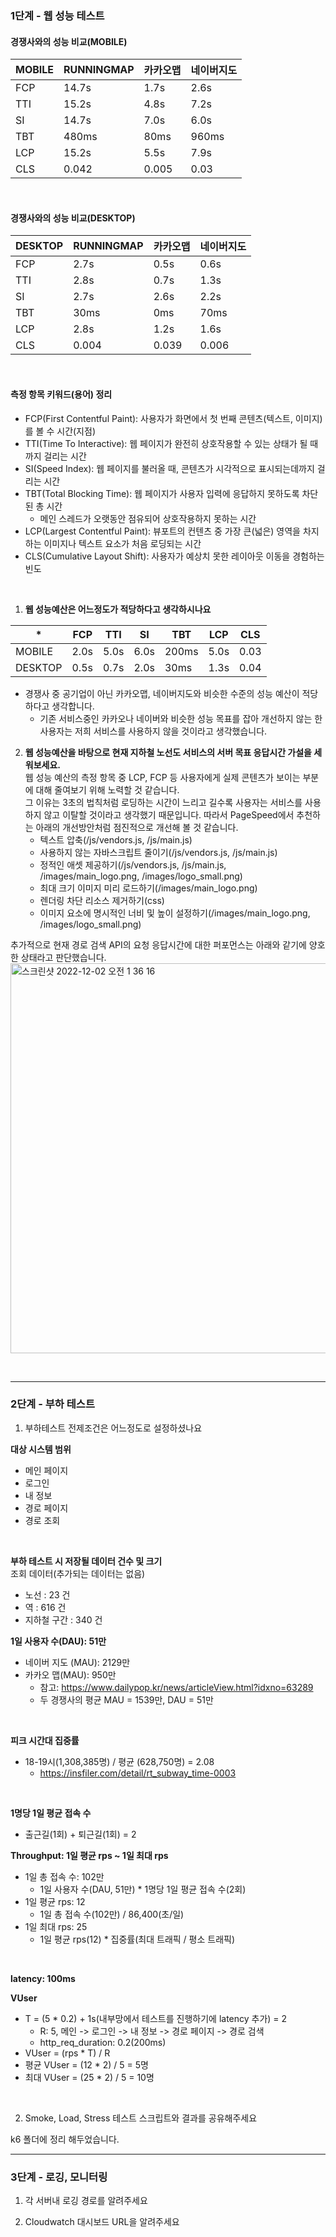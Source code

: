 ### 1단계 - 웹 성능 테스트
#### 경쟁사와의 성능 비교(MOBILE)
| MOBILE | RUNNINGMAP | 카카오맵  | 네이버지도 |
|--------|------------|-------|-------|
| FCP    | 14.7s      | 1.7s  | 2.6s  |
| TTI    | 15.2s      | 4.8s  | 7.2s  |
| SI     | 14.7s      | 7.0s  | 6.0s  |
| TBT    | 480ms      | 80ms  | 960ms |
| LCP    | 15.2s      | 5.5s  | 7.9s  |
| CLS    | 0.042      | 0.005 | 0.03  |
<br/>

#### 경쟁사와의 성능 비교(DESKTOP)
| DESKTOP | RUNNINGMAP | 카카오맵  | 네이버지도 |
|---------|------------|-------|-------|
| FCP     | 2.7s       | 0.5s  | 0.6s  |
| TTI     | 2.8s       | 0.7s  | 1.3s  |
| SI      | 2.7s       | 2.6s  | 2.2s  |
| TBT     | 30ms       | 0ms   | 70ms  |
| LCP     | 2.8s       | 1.2s  | 1.6s  |
| CLS     | 0.004      | 0.039 | 0.006 |
<br/>

#### 측정 항목 키워드(용어) 정리
- FCP(First Contentful Paint): 사용자가 화면에서 첫 번째 콘텐츠(텍스트, 이미지)를 볼 수 시간(지점)
- TTI(Time To Interactive): 웹 페이지가 완전히 상호작용할 수 있는 상태가 될 때까지 걸리는 시간
- SI(Speed Index): 웹 페이지를 불러올 때, 콘텐츠가 시각적으로 표시되는데까지 걸리는 시간
- TBT(Total Blocking Time): 웹 페이지가 사용자 입력에 응답하지 못하도록 차단된 총 시간
  - 메인 스레드가 오랫동안 점유되어 상호작용하지 못하는 시간
- LCP(Largest Contentful Paint): 뷰포트의 컨텐츠 중 가장 큰(넓은) 영역을 차지하는 이미지나 텍스트 요소가 처음 로딩되는 시간
- CLS(Cumulative Layout Shift): 사용자가 예상치 못한 레이아웃 이동을 경험하는 빈도

<br />

1. **웹 성능예산은 어느정도가 적당하다고 생각하시나요**

| *       | FCP  | TTI  | SI   | TBT   | LCP  | CLS  |
|---------|------|------|------|-------|------|------|
| MOBILE  | 2.0s | 5.0s | 6.0s | 200ms | 5.0s | 0.03 | 
| DESKTOP | 0.5s | 0.7s | 2.0s | 30ms  | 1.3s | 0.04 | 

- 경쟁사 중 공기업이 아닌 카카오맵, 네이버지도와 비슷한 수준의 성능 예산이 적당하다고 생각합니다.  
  - 기존 서비스중인 카카오나 네이버와 비슷한 성능 목표를 잡아 개선하지 않는 한 사용자는 저희 서비스를 사용하지 않을 것이라고 생각했습니다.

2. **웹 성능예산을 바탕으로 현재 지하철 노선도 서비스의 서버 목표 응답시간 가설을 세워보세요.**  
웹 성능 예산의 측정 항목 중 LCP, FCP 등 사용자에게 실제 콘텐츠가 보이는 부분에 대해 줄여보기 위해 노력할 것 같습니다.  
그 이유는 3초의 법칙처럼 로딩하는 시간이 느리고 길수록 사용자는 서비스를 사용하지 않고 이탈할 것이라고 생각했기 때문입니다.
따라서 PageSpeed에서 추천하는 아래의 개선방안처럼 점진적으로 개선해 볼 것 같습니다.  
   - 텍스트 압축(/js/vendors.js, /js/main.js)
   - 사용하지 않는 자바스크립트 줄이기(/js/vendors.js, /js/main.js)
   - 정적인 애셋 제공하기(/js/vendors.js, /js/main.js, /images/main_logo.png, /images/logo_small.png)
   - 최대 크기 이미지 미리 로드하기(/images/main_logo.png)
   - 렌더링 차단 리소스 제거하기(css)
   - 이미지 요소에 명시적인 너비 및 높이 설정하기(/images/main_logo.png, /images/logo_small.png)  

추가적으로 현재 경로 검색 API의 요청 응답시간에 대한 퍼포먼스는 아래와 같기에 양호한 상태라고 판단했습니다.
<img width="624" alt="스크린샷 2022-12-02 오전 1 36 16" src="https://user-images.githubusercontent.com/44702580/205108682-44eac533-c817-4935-9c96-5006908e497e.png">

<br/>

---

### 2단계 - 부하 테스트 
1. 부하테스트 전제조건은 어느정도로 설정하셨나요  

**대상 시스템 범위**
- 메인 페이지
- 로그인
- 내 정보
- 경로 페이지
- 경로 조회
<br/>

**부하 테스트 시 저장될 데이터 건수 및 크기**  
조회 데이터(추가되는 데이터는 없음)
- 노선 : 23 건
- 역 : 616 건
- 지하철 구간 : 340 건

**1일 사용자 수(DAU): 51만**
- 네이버 지도 (MAU): 2129만
- 카카오 맵(MAU): 950만
  - 참고: https://www.dailypop.kr/news/articleView.html?idxno=63289
  - 두 경쟁사의 평균 MAU = 1539만, DAU = 51만
<br/>

**피크 시간대 집중률**
- 18-19시(1,308,385명) / 평균 (628,750명) = 2.08
  - https://insfiler.com/detail/rt_subway_time-0003
<br/>

**1명당 1일 평균 접속 수**
- 출근길(1회) + 퇴근길(1회) = 2

**Throughput: 1일 평균 rps ~ 1일 최대 rps**
- 1일 총 접속 수: 102만
  - 1일 사용자 수(DAU, 51만) * 1명당 1일 평균 접속 수(2회)
- 1일 평균 rps: 12
  - 1일 총 접속 수(102만) / 86,400(초/일)
- 1일 최대 rps: 25
  - 1일 평균 rps(12) * 집중률(최대 트래픽 / 평소 트래픽)
<br/>

**latency: 100ms**
<br/>

**VUser**
- T = (5 * 0.2) + 1s(내부망에서 테스트를 진행하기에 latency 추가) = 2
  - R: 5, 메인 -> 로그인 -> 내 정보 -> 경로 페이지 -> 경로 검색
  - http_req_duration: 0.2(200ms)
- VUser = (rps * T) / R
- 평균 VUser = (12 * 2) / 5 = 5명
- 최대 VUser = (25 * 2) / 5 = 10명
<br/>

2. Smoke, Load, Stress 테스트 스크립트와 결과를 공유해주세요

k6 폴더에 정리 해두었습니다.

---

### 3단계 - 로깅, 모니터링
1. 각 서버내 로깅 경로를 알려주세요

2. Cloudwatch 대시보드 URL을 알려주세요
